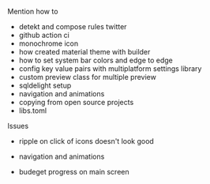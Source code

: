 Mention how to
- detekt and compose rules twitter
- github action ci
- monochrome icon
- how created material theme with builder
- how to set system bar colors and edge to edge
- config key value pairs with multiplatform settings library
- custom preview class for multiple preview
- sqldelight setup
- navigation and animations
- copying from open source projects
- libs.toml


Issues
- ripple on click of icons doesn't look good
- navigation and animations


- budeget progress on main screen